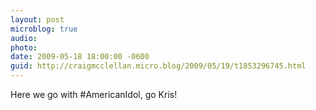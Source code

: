 ```yaml
---
layout: post
microblog: true
audio: 
photo: 
date: 2009-05-18 18:00:00 -0600
guid: http://craigmcclellan.micro.blog/2009/05/19/t1853296745.html
---
```

Here we go with #AmericanIdol, go Kris!
